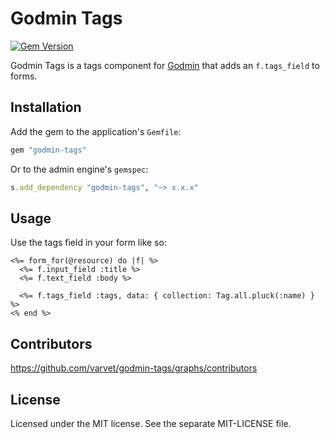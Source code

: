 # Godmin Tags

[![Gem Version](http://img.shields.io/gem/v/godmin-tags.svg)](https://rubygems.org/gems/godmin-tags)

Godmin Tags is a tags component for [Godmin](https://github.com/varvet/godmin) that adds an `f.tags_field` to forms.

## Installation

Add the gem to the application's `Gemfile`:
```ruby
gem "godmin-tags"
```

Or to the admin engine's `gemspec`:
```ruby
s.add_dependency "godmin-tags", "~> x.x.x"
```

## Usage

Use the tags field in your form like so:

```erb
<%= form_for(@resource) do |f| %>
  <%= f.input_field :title %>
  <%= f.text_field :body %>

  <%= f.tags_field :tags, data: { collection: Tag.all.pluck(:name) } %>
<% end %>
```

## Contributors

https://github.com/varvet/godmin-tags/graphs/contributors

## License

Licensed under the MIT license. See the separate MIT-LICENSE file.
